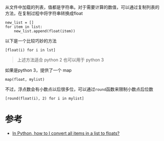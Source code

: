 从文件中加载的列表，值都是字符串。对于需要计算的数值，可以通过复制列表的方法，在复制过程中将字符串转换成float

```
new_list = []
for item in list:
    new_list.append(float(item))
```

以下是一个比较巧妙的方法

```
[float(i) for i in lst]
```

> 上述方法适合 python 2 也可以用于 python 3

如果是python 3，提供了一个 map

```
map(float, mylist)
```

不过，浮点数会有小数点以后很多位，可以通过`round`函数来限制小数点后位数

```
[round(float(i), 2) for i in mylist]
```

# 参考

* [In Python, how to I convert all items in a list to floats?](http://stackoverflow.com/questions/1614236/in-python-how-to-i-convert-all-items-in-a-list-to-floats)